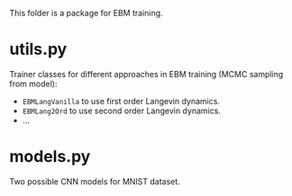 This folder is a package for EBM training.

# utils.py
Trainer classes for different approaches in EBM training (MCMC sampling from model):
- `EBMLangVanilla` to use first order Langevin dynamics.  
- `EBMLang2Ord` to use second order Langevin dynamics.
- ...

# models.py
Two possible CNN models for MNIST dataset.
